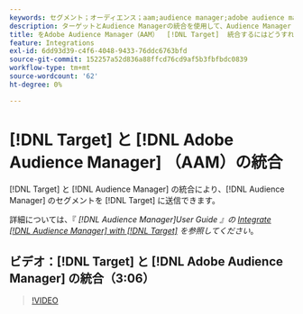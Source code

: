 ```yaml
---
keywords: セグメント；オーディエンス；aam;audience manager;adobe audience manager；統合；統合
description: ターゲットとAudience Managerの統合を使用して、Audience Manager（AAM）セグメントをAdobe Targetに送信する方法を説明します。
title: をAdobe Audience Manager（AAM）  [!DNL Target]  統合するにはどうすればよいですか？
feature: Integrations
exl-id: 6dd93d39-c4f6-4048-9433-76ddc6763bfd
source-git-commit: 152257a52d836a88ffcd76cd9af5b3fbfbdc0839
workflow-type: tm+mt
source-wordcount: '62'
ht-degree: 0%

---
```


# [!DNL Target] と [!DNL Adobe Audience Manager] （AAM）の統合

[!DNL Target] と [!DNL Audience Manager] の統合により、[!DNL Audience Manager] のセグメントを [!DNL Target] に送信できます。

詳細については、『 *[!DNL Audience Manager]User Guide 』の [Integrate [!DNL Audience Manager] with [!DNL Target]](https://experienceleague.adobe.com/docs/audience-manager/user-guide/implementation-integration-guides/integration-other-solutions/aam-target-integration.html) を参照してください*。

## ビデオ：[!DNL Target] と [!DNL Adobe Audience Manager] の統合（3:06）

>[!VIDEO](https://video.tv.adobe.com/v/35151)

